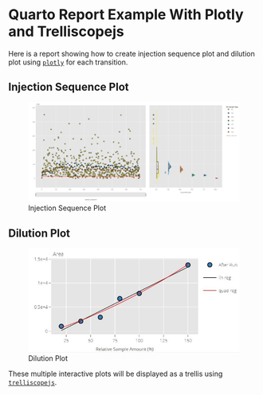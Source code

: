 # Quarto Report Example With Plotly and Trelliscopejs

Here is a report showing how to create injection sequence plot and
dilution plot using [`plotly`](https://plotly.com/r/) for each
transition.

## Injection Sequence Plot

<figure>
<img src="images/Injection_Sequence.JPG"
data-fig-alt="An injection sequence plot."
alt="Injection Sequence Plot" />
<figcaption aria-hidden="true">Injection Sequence Plot</figcaption>
</figure>

## Dilution Plot

<figure>
<img src="images/Dilution_Plot.JPG" data-fig-alt="A dilution plot."
alt="Dilution Plot" />
<figcaption aria-hidden="true">Dilution Plot</figcaption>
</figure>

These multiple interactive plots will be displayed as a trellis using
[`trelliscopejs`](https://hafen.github.io/trelliscopejs/).
